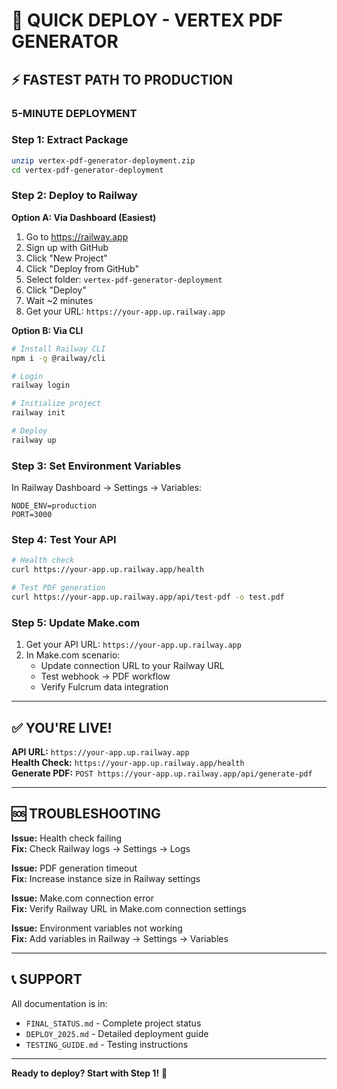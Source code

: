 # 🚀 QUICK DEPLOY - VERTEX PDF GENERATOR

## ⚡ FASTEST PATH TO PRODUCTION

### **5-MINUTE DEPLOYMENT**

### **Step 1: Extract Package**
```bash
unzip vertex-pdf-generator-deployment.zip
cd vertex-pdf-generator-deployment
```

### **Step 2: Deploy to Railway**

**Option A: Via Dashboard (Easiest)**
1. Go to https://railway.app
2. Sign up with GitHub
3. Click "New Project"
4. Click "Deploy from GitHub"
5. Select folder: `vertex-pdf-generator-deployment`
6. Click "Deploy"
7. Wait ~2 minutes
8. Get your URL: `https://your-app.up.railway.app`

**Option B: Via CLI**
```bash
# Install Railway CLI
npm i -g @railway/cli

# Login
railway login

# Initialize project
railway init

# Deploy
railway up
```

### **Step 3: Set Environment Variables**
In Railway Dashboard → Settings → Variables:
```
NODE_ENV=production
PORT=3000
```

### **Step 4: Test Your API**
```bash
# Health check
curl https://your-app.up.railway.app/health

# Test PDF generation
curl https://your-app.up.railway.app/api/test-pdf -o test.pdf
```

### **Step 5: Update Make.com**
1. Get your API URL: `https://your-app.up.railway.app`
2. In Make.com scenario:
   - Update connection URL to your Railway URL
   - Test webhook → PDF workflow
   - Verify Fulcrum data integration

---

## ✅ YOU'RE LIVE!

**API URL:** `https://your-app.up.railway.app`  
**Health Check:** `https://your-app.up.railway.app/health`  
**Generate PDF:** `POST https://your-app.up.railway.app/api/generate-pdf`

---

## 🆘 TROUBLESHOOTING

**Issue:** Health check failing  
**Fix:** Check Railway logs → Settings → Logs

**Issue:** PDF generation timeout  
**Fix:** Increase instance size in Railway settings

**Issue:** Make.com connection error  
**Fix:** Verify Railway URL in Make.com connection settings

**Issue:** Environment variables not working  
**Fix:** Add variables in Railway → Settings → Variables

---

## 📞 SUPPORT

All documentation is in:
- `FINAL_STATUS.md` - Complete project status
- `DEPLOY_2025.md` - Detailed deployment guide
- `TESTING_GUIDE.md` - Testing instructions

---

**Ready to deploy? Start with Step 1!** 🚀

